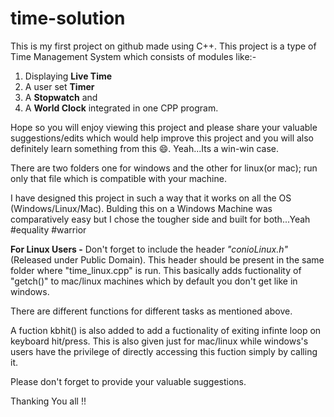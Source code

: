 # time-solution

This is my first project on github made using C++. This project is a type of Time Management System which consists of modules like:- 
  1. Displaying **Live Time**
  2. A user set **Timer**
  3. A **Stopwatch** and 
  4. A **World Clock**
integrated in one CPP program.

Hope so you will enjoy viewing this project and please share your valuable suggestions/edits which would help improve this project and you will also definitely learn something from this 😄.
Yeah...Its a win-win case.

There are two folders one for windows and the other for linux(or mac); run only that file which is compatible with your machine.

I have designed this project in such a way that it works on all the OS (Windows/Linux/Mac).
  Bulding this on a Windows Machine was comparatively easy but I chose the tougher side and built for both...Yeah #equality #warrior
  
 **For Linux Users -**
  Don't forget to include the header _"conioLinux.h"_ (Released under Public Domain). This header should be present in the same folder where "time_linux.cpp" is run.   This basically adds fuctionality of "getch()" to mac/linux machines which by default you don't get like in windows.

There are different functions for different tasks as mentioned above.

A fuction kbhit() is also added to add a fuctionality of exiting infinte loop on keyboard hit/press.
  This is also given just for mac/linux while windows's users have the privilege of directly accessing this fuction simply by calling it.

Please don't forget to provide your valuable suggestions.

Thanking You all !!
